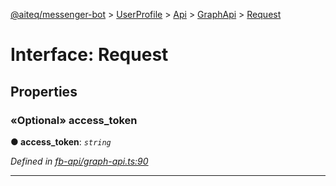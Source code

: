 [@aiteq/messenger-bot](../README.md) > [UserProfile](../modules/userprofile.md) > [Api](../classes/userprofile.api.md) > [GraphApi](../modules/userprofile.api.graphapi.md) > [Request](../interfaces/userprofile.api.graphapi.request.md)



# Interface: Request


## Properties
<a id="access_token"></a>

### «Optional» access_token

**●  access_token**:  *`string`* 

*Defined in [fb-api/graph-api.ts:90](https://github.com/aiteq/messenger-bot/blob/a540dbb/src/fb-api/graph-api.ts#L90)*





___


